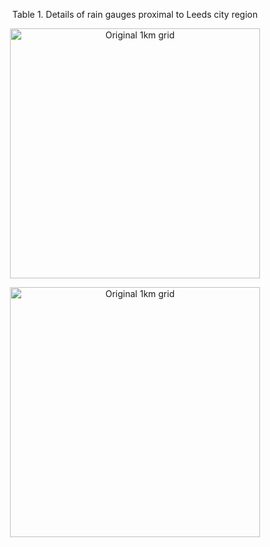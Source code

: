 <p align="center"> Table 1. Details of rain gauges proximal to Leeds city region <p align="center">
<p align="center">
  <img src="Figs/leeds-at-centre/AllHours_EM_Difference/jja_max_EM_mean.png" width="400"  title="Original 1km grid" />
  <p align="center">
    <img src="Figs/leeds-at-centre/WetHours_EM_Difference/jja_max_wh_EM_mean.png" width="400"  title="Original 1km grid" />

